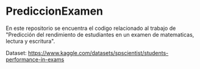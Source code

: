 # PrediccionExamen
En este repositorio se encuentra el codigo relacionado al trabajo de "Predicción del rendimiento de estudiantes en un examen de matematicas, lectura y escritura".

Dataset: https://www.kaggle.com/datasets/spscientist/students-performance-in-exams
